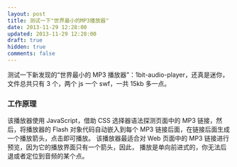 ```yaml
---
layout: post
title: 测试一下"世界最小的MP3播放器"
date: 2013-11-29 12:28:00
updated: 2013-11-29 12:28:00
draft: true
hidden: true
comments: false
---
```


测试一下新发现的“世界最小的 MP3 播放器”：1bit-audio-player，还真是迷你，
文件总共只有 3 个，两个 js 一个 swf，一共 15kb 多一点。

<!--more-->

### 工作原理

该播放器使用 JavaScript，借助 CSS 选择器语法探测页面中的 MP3 链接，然后，将播放器的
Flash 对象代码自动嵌入到每个 MP3 链接后面，在链接后面生成一个播放箭头，点击即可播放。
该播放器最适合对 Web 页面中的 MP3 链接进行预览，因为它的播放界面只有一个箭头，因此，
播放是单向前进式的，你无法后退或者定位到音频的某个点。
